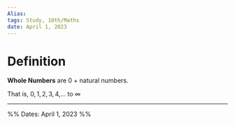 ```yaml
---
Alias:
tags: Study, 10th/Maths
date: April 1, 2023
---
```

# Definition

**Whole Numbers** are 0 + natural numbers.

That is, ${0, 1, 2, 3, 4, } ...$ to $\infty$

---

%%
Dates: April 1, 2023
%%